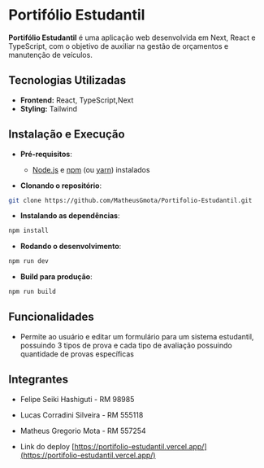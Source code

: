 # Portifólio Estudantil

**Portifólio Estudantil** é uma aplicação web desenvolvida em Next, React e TypeScript, com o objetivo de auxiliar na gestão de orçamentos e manutenção de veículos.

## Tecnologias Utilizadas
* **Frontend:** React, TypeScript,Next
* **Styling:** Tailwind

## Instalação e Execução
* **Pré-requisitos**:
  * [Node.js](https://nodejs.org/pt) e [npm]() (ou [yarn](https://classic.yarnpkg.com/lang/en/docs/install/#windows-stable)) instalados  

* **Clonando o repositório**:
```Bash
git clone https://github.com/MatheusGmota/Portifolio-Estudantil.git
```

* **Instalando as dependências**:
```Bash
npm install
```

* **Rodando o desenvolvimento**:
```Bash
npm run dev
```

* **Build para produção**:
```Bash
npm run build
```

## Funcionalidades

* Permite ao usuário  e editar um formulário para um sistema estudantil, possuindo 3 tipos de prova e cada tipo de avaliação possuindo quantidade de provas específicas

## Integrantes 
* Felipe Seiki Hashiguti - RM 98985
* Lucas Corradini Silveira - RM 555118
* Matheus Gregorio Mota - RM 557254

* Link do deploy
  [https://portifolio-estudantil.vercel.app/](https://portifolio-estudantil.vercel.app/)
